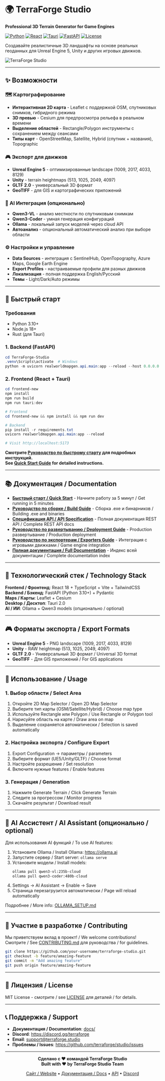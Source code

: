 # 🌍 TerraForge Studio

**Professional 3D Terrain Generator for Game Engines**

[![Python](https://img.shields.io/badge/python-3.10+-blue.svg)](https://python.org)
[![React](https://img.shields.io/badge/react-18+-61DAFB.svg)](https://react.dev)
[![Tauri](https://img.shields.io/badge/tauri-2.0+-FFC131.svg)](https://tauri.app)
[![FastAPI](https://img.shields.io/badge/fastapi-0.100+-009688.svg)](https://fastapi.tiangolo.com)
[![License](https://img.shields.io/badge/license-MIT-green)](LICENSE)

Создавайте реалистичные 3D ландшафты на основе реальных геоданных для Unreal Engine 5, Unity и других игровых движков.

![TerraForge Studio](docs/images/screenshot.png)

---

## ✨ Возможности

### 🗺️ Картографирование
- **Интерактивная 2D карта** - Leaflet с поддержкой OSM, спутниковых снимков, гибридного режима
- **3D превью** - Cesium для предпросмотра рельефа в реальном времени
- **Выделение областей** - Rectangle/Polygon инструменты с сохранением между сеансами
- **Типы карт** - OpenStreetMap, Satellite, Hybrid (спутник + названия), Topographic

### 🎮 Экспорт для движков
- **Unreal Engine 5** - оптимизированные landscape (1009, 2017, 4033, 8129)
- **Unity** - terrain heightmaps (513, 1025, 2049, 4097)
- **GLTF 2.0** - универсальный 3D формат
- **GeoTIFF** - для GIS и картографических приложений

### 🤖 AI Интеграция (опционально)
- **Qwen3-VL** - анализ местности по спутниковым снимкам
- **Qwen3-Coder** - умная генерация конфигураций
- **Ollama** - локальный запуск моделей через cloud API
- **Автоанализ** - опциональный автоматический анализ при выборе области

### ⚙️ Настройки и управление
- **Data Sources** - интеграция с SentinelHub, OpenTopography, Azure Maps, Google Earth Engine
- **Export Profiles** - настраиваемые профили для разных движков
- **Локализация** - полная поддержка English/Русский
- **Темы** - Light/Dark/Auto режимы  

---

## 🚀 Быстрый старт

### Требования
- Python 3.10+
- Node.js 18+
- Rust (для Tauri)

### 1. Backend (FastAPI)

```powershell
cd TerraForge-Studio
.venv\Scripts\activate  # Windows
python -m uvicorn realworldmapgen.api.main:app --reload --host 0.0.0.0 --port 8000
```

### 2. Frontend (React + Tauri)

```powershell
cd frontend-new
npm install
npm run build
npm run tauri:dev

# Frontend
cd frontend-new && npm install && npm run dev

# Backend
pip install -r requirements.txt
uvicorn realworldmapgen.api.main:app --reload

# Visit http://localhost:5173
```

**Смотрите [Руководство по быстрому старту](docs/QUICK_START.md) для подробных инструкций.**  
**See [Quick Start Guide](docs/QUICK_START.md) for detailed instructions.**

---

## 📚 Документация / Documentation

- **[Быстрый старт / Quick Start](docs/QUICK_START.md)** - Начните работу за 5 минут / Get running in 5 minutes
- **[Руководство по сборке / Build Guide](BUILD.md)** - Сборка .exe и бинарников / Building .exe and binaries
- **[Спецификация API / API Specification](docs/API_SPECIFICATION.md)** - Полная документация REST API / Complete REST API docs
- **[Руководство по развертыванию / Deployment Guide](docs/DEPLOYMENT.md)** - Production развертывание / Production deployment
- **[Руководство по экспортерам / Exporters Guide](docs/EXPORTERS_GUIDE.md)** - Интеграция с игровыми движками / Game engine integration
- **[Полная документация / Full Documentation](docs/README.md)** - Индекс всей документации / Complete documentation index

---

## 🎯 Технологический стек / Technology Stack

**Frontend / Фронтенд**: React 18 + TypeScript + Vite + TailwindCSS  
**Backend / Бэкенд**: FastAPI (Python 3.10+) + Pydantic  
**Maps / Карты**: Leaflet + Cesium  
**Desktop / Десктоп**: Tauri 2.0  
**AI / ИИ**: Ollama + Qwen3 models (опционально / optional)

---

## 🎮 Форматы экспорта / Export Formats

- **Unreal Engine 5** - PNG landscape (1009, 2017, 4033, 8129)
- **Unity** - RAW heightmap (513, 1025, 2049, 4097)
- **GLTF 2.0** - Универсальный 3D формат / Universal 3D format
- **GeoTIFF** - Для GIS приложений / For GIS applications

---

## 🎯 Использование / Usage

### 1. Выбор области / Select Area
1. Откройте 2D Map Selector / Open 2D Map Selector
2. Выберите тип карты (OSM/Satellite/Hybrid) / Choose map type
3. Используйте Rectangle или Polygon / Use Rectangle or Polygon tool
4. Нарисуйте область на карте / Draw area on map
5. Выделение сохраняется автоматически / Selection is saved automatically

### 2. Настройка экспорта / Configure Export
1. Export Configuration → параметры / parameters
2. Выберите формат (UE5/Unity/GLTF) / Choose format
3. Настройте разрешение / Set resolution
4. Включите нужные features / Enable features

### 3. Генерация / Generation
1. Нажмите Generate Terrain / Click Generate Terrain
2. Следите за прогрессом / Monitor progress
3. Скачайте результат / Download result  

---

## 🤖 AI Ассистент / AI Assistant (опционально / optional)

Для использования AI функций / To use AI features:

1. Установите Ollama / Install Ollama: https://ollama.ai
2. Запустите сервер / Start server: `ollama serve`
3. Установите модели / Install models:
   ```bash
   ollama pull qwen3-vl:235b-cloud
   ollama pull qwen3-coder:480b-cloud
   ```
4. Settings → AI Assistant → Enable → Save
5. Страница перезагрузится автоматически / Page will reload automatically

Подробнее / More info: [OLLAMA_SETUP.md](OLLAMA_SETUP.md)

---

## 🤝 Участие в разработке / Contributing

Мы приветствуем вклад в проект! / We welcome contributions!  
Смотрите / See [CONTRIBUTING.md](docs/CONTRIBUTING.md) для руководства / for guidelines.

```bash
git clone https://github.com/your-username/terraforge-studio.git
git checkout -b feature/amazing-feature
git commit -m "Add amazing feature"
git push origin feature/amazing-feature
```

---

## 📄 Лицензия / License

MIT License - смотрите / see [LICENSE](LICENSE) для деталей / for details.

---

## 📞 Поддержка / Support

- **Документация / Documentation**: [docs/](docs/README.md)
- **Discord**: https://discord.gg/terraforge
- **Email**: support@terraforge.studio
- **Проблемы / Issues**: https://github.com/terraforge/studio/issues

---

<div align="center">

**Сделано с ❤️ командой TerraForge Studio**  
**Built with ❤️ by TerraForge Studio Team**

[Сайт / Website](https://terraforge.studio) • [Документация / Docs](docs/README.md) • [API](docs/API_SPECIFICATION.md) • [Discord](https://discord.gg/terraforge)

</div>
